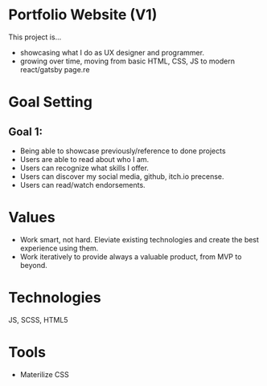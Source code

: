 # Portfolio Website (V1)

This project is...
- showcasing what I do as UX designer and programmer.
- growing over time, moving from basic HTML, CSS, JS to modern react/gatsby page.re

# Goal Setting

## Goal 1:

- Being able to showcase previously/reference to done projects
- Users are able to read about who I am.
- Users can recognize what skills I offer.
- Users can discover my social media, github, itch.io precense.
- Users can read/watch endorsements.


# Values

- Work smart, not hard. Eleviate existing technologies and create the best experience using them.
- Work iteratively to provide always a valuable product, from MVP to beyond.

# Technologies

JS, SCSS, HTML5

# Tools

- Materilize CSS